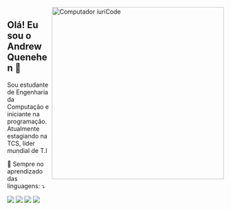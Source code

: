 <img src="https://raw.githubusercontent.com/MicaelliMedeiros/micaellimedeiros/master/image/computer-illustration.png" min-width="400px" max-width="400px" width="400px" align="right" alt="Computador iuriCode">

<p align="left"> 
  <h2>Olá! Eu sou o Andrew Quenehen 🖖</h2>
  Sou estudante de Engenharia da Computação e iniciante na programação. Atualmente estagiando na TCS, líder mundial de T.I
</p>

<p align="left">
  🦄 Sempre no aprendizado das linguagens: ⤵
</p>

<p align="left">
  <a href="#" alt="JavaScript">
  <img src="https://img.shields.io/badge/JavaScript-F7DF1E?style=for-the-badge&logo=javascript&logoColor=black" /></a>

  <a href="#" alt="React">
  <img src="https://img.shields.io/badge/React-20232A?style=for-the-badge&logo=react&logoColor=61DAFB" /></a>

  <a href="#" alt="HTML">
  <img src="https://img.shields.io/badge/HTML5-E34F26?style=for-the-badge&logo=html5&logoColor=white"/></a>
  
  <a href="#" alt="CSS">
  <img src="https://img.shields.io/badge/CSS3-1572B6?style=for-the-badge&logo=css3&logoColor=white"/></a>
</p>  
